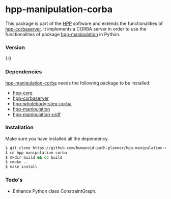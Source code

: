 # hpp-manipulation-corba

This package is part of the [HPP] software and extends the functionalities of [hpp-corbaserver].
It implements a CORBA server in order to use the functionalities of package [hpp-manipulation] in Python.

### Version
1.0

### Dependencies

[hpp-manipulation-corba] needs the following package to be installed:

* [hpp-core]
* [hpp-corbaserver]
* [hpp-wholebody-step-corba]
* [hpp-manipulation]
* [hpp-manipulation-urdf]

### Installation

Make sure you have installed all the dependency.

```sh
$ git clone https://github.com/humanoid-path-planner/hpp-manipulation-corba
$ cd hpp-manipulation-corba
$ mkdir build && cd build
$ cmake ..
$ make install
```

### Todo's

* Enhance Python class ConstraintGraph.

[hpp-core]:https://github.com/humanoid-path-planner/hpp-core
[HPP]:https://github.com/humanoid-path-planner/hpp-doc
[hpp-constraints]:https://github.com/humanoid-path-planner/hpp-constraints
[hpp-corbaserver]:https://github.com/humanoid-path-planner/hpp-corbaserver
[hpp-wholebody-step-corba]:https://github.com/humanoid-path-planner/hpp-wholebody-step-corba
[hpp-manipulation]:https://github.com/billx09/hpp-manipulation
[hpp-manipulation-corba]:https://github.com/billx09/hpp-manipulation
[hpp-manipulation-urdf]:https://github.com/billx09/hpp-manipulation-urdf
[hpp-model]:https://github.com/humanoid-path-planner/hpp-model
[hpp-util]:https://github.com/humanoid-path-planner/hpp-util
